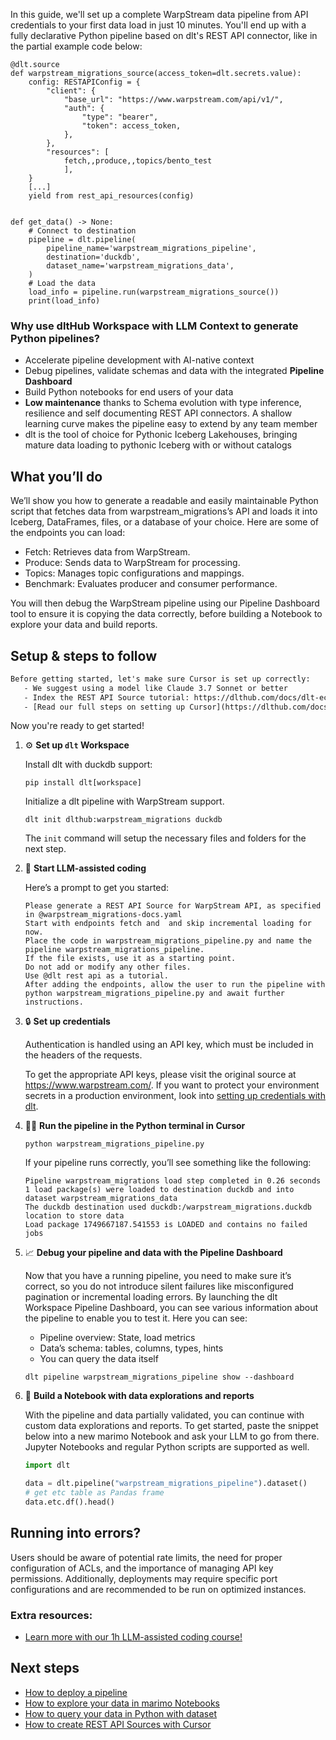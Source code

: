 In this guide, we'll set up a complete WarpStream data pipeline from API credentials to your first data load in just 10 minutes. You'll end up with a fully declarative Python pipeline based on dlt's REST API connector, like in the partial example code below:

```python-outcome
@dlt.source
def warpstream_migrations_source(access_token=dlt.secrets.value):
    config: RESTAPIConfig = {
        "client": {
            "base_url": "https://www.warpstream.com/api/v1/",
            "auth": {
                "type": "bearer",
                "token": access_token,
            },
        },
        "resources": [
            fetch,,produce,,topics/bento_test
            ],
    }
    [...]
    yield from rest_api_resources(config)


def get_data() -> None:
    # Connect to destination
    pipeline = dlt.pipeline(
        pipeline_name='warpstream_migrations_pipeline',
        destination='duckdb',
        dataset_name='warpstream_migrations_data', 
    )
    # Load the data
    load_info = pipeline.run(warpstream_migrations_source())
    print(load_info) 
```

### Why use dltHub Workspace with LLM Context to generate Python pipelines?

- Accelerate pipeline development with AI-native context
- Debug pipelines, validate schemas and data with the integrated **Pipeline Dashboard**
- Build Python notebooks for end users of your data
- **Low maintenance** thanks to Schema evolution with type inference, resilience and self documenting REST API connectors. A shallow learning curve makes the pipeline easy to extend by any team member
- dlt is the tool of choice for Pythonic Iceberg Lakehouses, bringing mature data loading to pythonic Iceberg with or without catalogs

## What you’ll do

We’ll show you how to generate a readable and easily maintainable Python script that fetches data from warpstream_migrations’s API and loads it into Iceberg, DataFrames, files, or a database of your choice. Here are some of the endpoints you can load:

- Fetch: Retrieves data from WarpStream.
- Produce: Sends data to WarpStream for processing.
- Topics: Manages topic configurations and mappings.
- Benchmark: Evaluates producer and consumer performance.

You will then debug the WarpStream pipeline using our Pipeline Dashboard tool to ensure it is copying the data correctly, before building a Notebook to explore your data and build reports.

## Setup & steps to follow

```default
Before getting started, let's make sure Cursor is set up correctly:
   - We suggest using a model like Claude 3.7 Sonnet or better
   - Index the REST API Source tutorial: https://dlthub.com/docs/dlt-ecosystem/verified-sources/rest_api/ and add it to context as **@dlt rest api**
   - [Read our full steps on setting up Cursor](https://dlthub.com/docs/dlt-ecosystem/llm-tooling/cursor-restapi#23-configuring-cursor-with-documentation)
```

Now you're ready to get started!

1. ⚙️ **Set up `dlt` Workspace**
    
    Install dlt with duckdb support:
    ```shell
    pip install dlt[workspace]
    ```

    Initialize a dlt pipeline with WarpStream support.
    ```shell
    dlt init dlthub:warpstream_migrations duckdb
    ```

    The `init` command will setup the necessary files and folders for the next step.
    
2. 🤠 **Start LLM-assisted coding**
    
    Here’s a prompt to get you started:
    
    ```prompt
    Please generate a REST API Source for WarpStream API, as specified in @warpstream_migrations-docs.yaml 
    Start with endpoints fetch and  and skip incremental loading for now. 
    Place the code in warpstream_migrations_pipeline.py and name the pipeline warpstream_migrations_pipeline. 
    If the file exists, use it as a starting point. 
    Do not add or modify any other files. 
    Use @dlt rest api as a tutorial. 
    After adding the endpoints, allow the user to run the pipeline with python warpstream_migrations_pipeline.py and await further instructions.
    ```

    
3. 🔒 **Set up credentials** 
    
    Authentication is handled using an API key, which must be included in the headers of the requests.
    
    To get the appropriate API keys, please visit the original source at https://www.warpstream.com/.
    If you want to protect your environment secrets in a production environment, look into [setting up credentials with dlt](https://dlthub.com/docs/walkthroughs/add_credentials).
    
4. 🏃‍♀️ **Run the pipeline in the Python terminal in Cursor**
    
    ```shell
    python warpstream_migrations_pipeline.py
    ```
    
    If your pipeline runs correctly, you’ll see something like the following:
    
    ```shell
    Pipeline warpstream_migrations load step completed in 0.26 seconds
    1 load package(s) were loaded to destination duckdb and into dataset warpstream_migrations_data
    The duckdb destination used duckdb:/warpstream_migrations.duckdb location to store data
    Load package 1749667187.541553 is LOADED and contains no failed jobs
    ```
    
5. 📈 **Debug your pipeline and data with the Pipeline Dashboard**

    Now that you have a running pipeline, you need to make sure it’s correct, so you do not introduce silent failures like misconfigured pagination or incremental loading errors. By launching the dlt Workspace Pipeline Dashboard, you can see various information about the pipeline to enable you to test it. Here you can see:
    - Pipeline overview: State, load metrics
    - Data’s schema: tables, columns, types, hints
    - You can query the data itself
    
    ```shell
    dlt pipeline warpstream_migrations_pipeline show --dashboard
    ```
    
6. 🐍 **Build a Notebook with data explorations and reports**

    With the pipeline and data partially validated, you can continue with custom data explorations and reports. To get started, paste the snippet below into a new marimo Notebook and ask your LLM to go from there. Jupyter Notebooks and regular Python scripts are supported as well.

    
    ```python
    import dlt

   data = dlt.pipeline("warpstream_migrations_pipeline").dataset()
   # get etc table as Pandas frame
   data.etc.df().head()
    ```

## Running into errors?

Users should be aware of potential rate limits, the need for proper configuration of ACLs, and the importance of managing API key permissions. Additionally, deployments may require specific port configurations and are recommended to be run on optimized instances.

### Extra resources:

- [Learn more with our 1h LLM-assisted coding course!](https://www.youtube.com/watch?v=GGid70rnJuM)

## Next steps

- [How to deploy a pipeline](https://dlthub.com/docs/walkthroughs/deploy-a-pipeline)
- [How to explore your data in marimo Notebooks](https://dlthub.com/docs/general-usage/dataset-access/marimo)
- [How to query your data in Python with dataset](https://dlthub.com/docs/general-usage/dataset-access/dataset)
- [How to create REST API Sources with Cursor](https://dlthub.com/docs/dlt-ecosystem/llm-tooling/cursor-restapi)